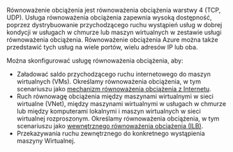 Równoważenie obciążenia jest równoważenia obciążenia warstwy 4 (TCP, UDP). Usługa równoważenia obciążenia zapewnia wysoką dostępność, poprzez dystrybuowanie przychodzącego ruchu wystąpień usług w dobrej kondycji w usługach w chmurze lub maszyn wirtualnych w zestawie usługi równoważenia obciążenia. Równoważenie obciążenia Azure można także przedstawić tych usług na wiele portów, wielu adresów IP lub oba.

Można skonfigurować usługę równoważenia obciążenia, aby:

* Załadować saldo przychodzącego ruchu internetowego do maszyn wirtualnych (VMs). Określamy równoważenia obciążenia, w tym scenariuszu jako [mechanizm równoważenia obciążenia z Internetu](../articles/load-balancer/load-balancer-internet-overview.md).
* Ruch równowagę obciążenia między maszynami wirtualnymi w sieci wirtualne (VNet), między maszynami wirtualnymi w usługach w chmurze lub między komputerami lokalnymi i maszyn wirtualnych w sieci wirtualnej rozproszonym. Określamy równoważenia obciążenia, w tym scenariuszu jako [wewnętrznego równoważenia obciążenia (ILB)](../articles/load-balancer/load-balancer-internal-overview.md).
* Przekazywania ruchu zewnętrznego do konkretnego wystąpienia maszyny Wirtualnej.
